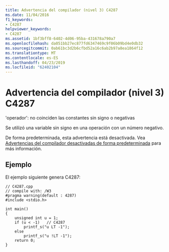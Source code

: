 ```yaml
---
title: Advertencia del compilador (nivel 3) C4287
ms.date: 11/04/2016
f1_keywords:
- C4287
helpviewer_keywords:
- C4287
ms.assetid: 1bf3bff8-6402-4d06-95ba-431678a790a7
ms.openlocfilehash: da051bb27ec877fd6347469c9f06b09bd4e0db32
ms.sourcegitcommit: 0ab61bc3d2b6cfbd52a16c6ab2b97a8ea1864f12
ms.translationtype: MT
ms.contentlocale: es-ES
ms.lasthandoff: 04/23/2019
ms.locfileid: "62402104"
---
```

# <a name="compiler-warning-level-3-c4287"></a>Advertencia del compilador (nivel 3) C4287

'operador': no coinciden las constantes sin signo o negativas

Se utilizó una variable sin signo en una operación con un número negativo.

De forma predeterminada, esta advertencia está desactivada. Vea [Advertencias del compilador desactivadas de forma predeterminada](../../preprocessor/compiler-warnings-that-are-off-by-default.md) para más información.

## <a name="example"></a>Ejemplo

El ejemplo siguiente genera C4287:

```
// C4287.cpp
// compile with: /W3
#pragma warning(default : 4287)
#include <stdio.h>

int main()
{
    unsigned int u = 1;
    if (u < -1)   // C4287
        printf_s("u LT -1");
    else
        printf_s("u !LT -1");
    return 0;
}
```